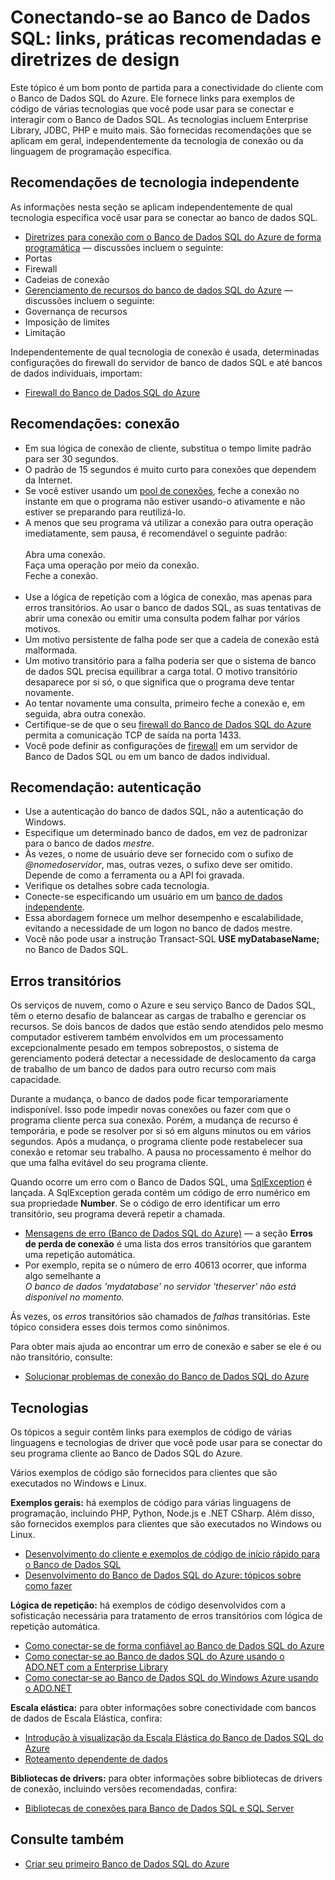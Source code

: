 <properties 
	pageTitle="Conectando-se ao Banco de Dados SQL: links, práticas recomendadas e diretrizes de design" 
	description="Um tópico de ponto de partida que reúne links e recomendações para programas cliente que se conectam ao Banco de Dados SQL do Azure a partir de tecnologias como ADO.NET e PHP." 
	services="sql-database" 
	documentationCenter="" 
	authors="MightyPen" 
	manager="jeffreyg" 
	editor=""/>


<tags 
	ms.service="sql-database" 
	ms.workload="data-management" 
	ms.tgt_pltfrm="na" 
	ms.devlang="na" 
	ms.topic="article" 
	ms.date="05/01/2015" 
	ms.author="genemi"/>


# Conectando-se ao Banco de Dados SQL: links, práticas recomendadas e diretrizes de design


Este tópico é um bom ponto de partida para a conectividade do cliente com o Banco de Dados SQL do Azure. Ele fornece links para exemplos de código de várias tecnologias que você pode usar para se conectar e interagir com o Banco de Dados SQL. As tecnologias incluem Enterprise Library, JDBC, PHP e muito mais. São fornecidas recomendações que se aplicam em geral, independentemente da tecnologia de conexão ou da linguagem de programação específica.


## Recomendações de tecnologia independente


As informações nesta seção se aplicam independentemente de qual tecnologia específica você usar para se conectar ao banco de dados SQL.


- [Diretrizes para conexão com o Banco de Dados SQL do Azure de forma programática](http://msdn.microsoft.com/library/azure/ee336282.aspx) — discussões incluem o seguinte:
 - Portas
 - Firewall
 - Cadeias de conexão
- [Gerenciamento de recursos do banco de dados SQL do Azure](https://msdn.microsoft.com/library/azure/dn338083.aspx) — discussões incluem o seguinte:
 - Governança de recursos
 - Imposição de limites
 - Limitação


Independentemente de qual tecnologia de conexão é usada, determinadas configurações do firewall do servidor de banco de dados SQL e até bancos de dados individuais, importam:


- [Firewall do Banco de Dados SQL do Azure](https://msdn.microsoft.com/library/azure/ee621782.aspx)


## Recomendações: conexão


- Em sua lógica de conexão de cliente, substitua o tempo limite padrão para ser 30 segundos.
 - O padrão de 15 segundos é muito curto para conexões que dependem da Internet.
- Se você estiver usando um [pool de conexões](http://msdn.microsoft.com/library/8xx3tyca.aspx), feche a conexão no instante em que o programa não estiver usando-o ativamente e não estiver se preparando para reutilizá-lo.
 - A menos que seu programa vá utilizar a conexão para outra operação imediatamente, sem pausa, é recomendável o seguinte padrão: <br/><br/>Abra uma conexão. <br/>Faça uma operação por meio da conexão. <br/>Feche a conexão.<br/><br/>
- Use a lógica de repetição com a lógica de conexão, mas apenas para erros transitórios. Ao usar o banco de dados SQL, as suas tentativas de abrir uma conexão ou emitir uma consulta podem falhar por vários motivos.
 - Um motivo persistente de falha pode ser que a cadeia de conexão está malformada.
 - Um motivo transitório para a falha poderia ser que o sistema de banco de dados SQL precisa equilibrar a carga total. O motivo transitório desaparece por si só, o que significa que o programa deve tentar novamente.
 - Ao tentar novamente uma consulta, primeiro feche a conexão e, em seguida, abra outra conexão.
- Certifique-se de que o seu [firewall do Banco de Dados SQL do Azure](http://msdn.microsoft.com/library/ee621782.aspx) permita a comunicação TCP de saída na porta 1433.
 - Você pode definir as configurações de [firewall](http://msdn.microsoft.com/library/azure/ee621782.aspx) em um servidor de Banco de Dados SQL ou em um banco de dados individual.


## Recomendação: autenticação


- Use a autenticação do banco de dados SQL, não a autenticação do Windows.
- Especifique um determinado banco de dados, em vez de padronizar para o banco de dados *mestre*.
- Às vezes, o nome de usuário deve ser fornecido com o sufixo de *@nomedoservidor*, mas, outras vezes, o sufixo deve ser omitido. Depende de como a ferramenta ou a API foi gravada.
 - Verifique os detalhes sobre cada tecnologia.
- Conecte-se especificando um usuário em um [banco de dados independente](http://msdn.microsoft.com/library/ff929071.aspx).
 - Essa abordagem fornece um melhor desempenho e escalabilidade, evitando a necessidade de um logon no banco de dados mestre.
 - Você não pode usar a instrução Transact-SQL **USE myDatabaseName;** no Banco de Dados SQL.


## Erros transitórios


Os serviços de nuvem, como o Azure e seu serviço Banco de Dados SQL, têm o eterno desafio de balancear as cargas de trabalho e gerenciar os recursos. Se dois bancos de dados que estão sendo atendidos pelo mesmo computador estiverem também envolvidos em um processamento excepcionalmente pesado em tempos sobrepostos, o sistema de gerenciamento poderá detectar a necessidade de deslocamento da carga de trabalho de um banco de dados para outro recurso com mais capacidade.


Durante a mudança, o banco de dados pode ficar temporariamente indisponível. Isso pode impedir novas conexões ou fazer com que o programa cliente perca sua conexão. Porém, a mudança de recurso é temporária, e pode se resolver por si só em alguns minutos ou em vários segundos. Após a mudança, o programa cliente pode restabelecer sua conexão e retomar seu trabalho. A pausa no processamento é melhor do que uma falha evitável do seu programa cliente.


Quando ocorre um erro com o Banco de Dados SQL, uma [SqlException](https://msdn.microsoft.com/library/system.data.sqlclient.sqlexception.aspx) é lançada. A SqlException gerada contém um código de erro numérico em sua propriedade **Number**. Se o código de erro identificar um erro transitório, seu programa deverá repetir a chamada.


- [Mensagens de erro (Banco de Dados SQL do Azure)](http://msdn.microsoft.com/library/azure/ff394106.aspx) — a seção **Erros de perda de conexão** é uma lista dos erros transitórios que garantem uma repetição automática.
 - Por exemplo, repita se o número de erro 40613 ocorrer, que informa algo semelhante a<br/>*O banco de dados 'mydatabase' no servidor 'theserver' não está disponível no momento.*


Ás vezes, os *erros* transitórios são chamados de *falhas* transitórias. Este tópico considera esses dois termos como sinônimos.


Para obter mais ajuda ao encontrar um erro de conexão e saber se ele é ou não transitório, consulte:


- [Solucionar problemas de conexão do Banco de Dados SQL do Azure ](http://support.microsoft.com/kb/2980233/)


## Tecnologias


Os tópicos a seguir contêm links para exemplos de código de várias linguagens e tecnologias de driver que você pode usar para se conectar do seu programa cliente ao Banco de Dados SQL do Azure.


Vários exemplos de código são fornecidos para clientes que são executados no Windows e Linux.


**Exemplos gerais:** há exemplos de código para várias linguagens de programação, incluindo PHP, Python, Node.js e .NET CSharp. Além disso, são fornecidos exemplos para clientes que são executados no Windows ou Linux.


- [Desenvolvimento do cliente e exemplos de código de início rápido para o Banco de Dados SQL](sql-database-develop-quick-start-client-code-samples.md)
- [Desenvolvimento do Banco de Dados SQL do Azure: tópicos sobre como fazer](http://msdn.microsoft.com/library/azure/ee621787.aspx)


**Lógica de repetição:** há exemplos de código desenvolvidos com a sofisticação necessária para tratamento de erros transitórios com lógica de repetição automática.


- [Como conectar-se de forma confiável ao Banco de Dados SQL do Azure](http://msdn.microsoft.com/library/azure/dn864744.aspx)
- [Como conectar-se ao Banco de dados SQL do Azure usando o ADO.NET com a Enterprise Library](http://msdn.microsoft.com/library/azure/dn961167.aspx)
- [Como conectar-se ao Banco de Dados SQL do Windows Azure usando o ADO.NET](http://msdn.microsoft.com/library/azure/ee336243.aspx)


**Escala elástica:** para obter informações sobre conectividade com bancos de dados de Escala Elástica, confira:


- [Introdução à visualização da Escala Elástica do Banco de Dados SQL do Azure](sql-database-elastic-scale-get-started.md)
- [Roteamento dependente de dados](sql-database-elastic-scale-data-dependent-routing.md)


**Bibliotecas de drivers:** para obter informações sobre bibliotecas de drivers de conexão, incluindo versões recomendadas, confira:


- [Bibliotecas de conexões para Banco de Dados SQL e SQL Server](sql-database-libraries.md)


## Consulte também


- [Criar seu primeiro Banco de Dados SQL do Azure](sql-database-get-started.md)

 

<!---HONumber=July15_HO2-->